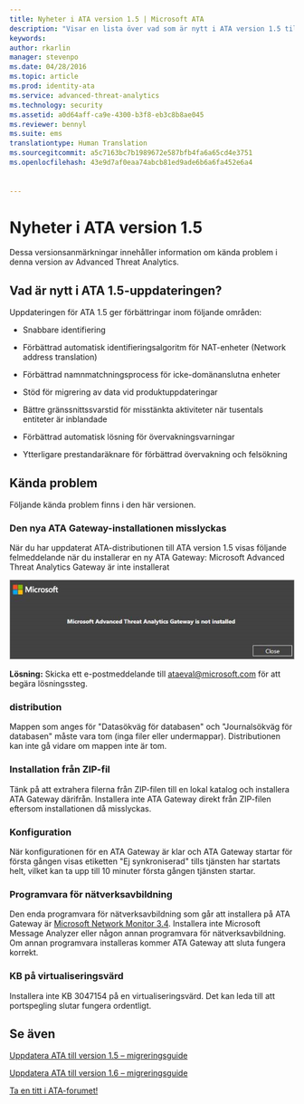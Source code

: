 ```yaml
---
title: Nyheter i ATA version 1.5 | Microsoft ATA
description: "Visar en lista över vad som är nytt i ATA version 1.5 tillsammans med kända problem"
keywords: 
author: rkarlin
manager: stevenpo
ms.date: 04/28/2016
ms.topic: article
ms.prod: identity-ata
ms.service: advanced-threat-analytics
ms.technology: security
ms.assetid: a0d64aff-ca9e-4300-b3f8-eb3c8b8ae045
ms.reviewer: bennyl
ms.suite: ems
translationtype: Human Translation
ms.sourcegitcommit: a5c7163bc7b1989672e587bfb4fa6a65cd4e3751
ms.openlocfilehash: 43e9d7af0eaa74abcb81ed9ade6b6a6fa452e6a4


---
```


# Nyheter i ATA version 1.5
Dessa versionsanmärkningar innehåller information om kända problem i denna version av Advanced Threat Analytics.

## Vad är nytt i ATA 1.5-uppdateringen?
Uppdateringen för ATA 1.5 ger förbättringar inom följande områden:

-   Snabbare identifiering

-   Förbättrad automatisk identifieringsalgoritm för NAT-enheter (Network address translation)

-   Förbättrad namnmatchningsprocess för icke-domänanslutna enheter

-   Stöd för migrering av data vid produktuppdateringar

-   Bättre gränssnittssvarstid för misstänkta aktiviteter när tusentals entiteter är inblandade

-   Förbättrad automatisk lösning för övervakningsvarningar

-   Ytterligare prestandaräknare för förbättrad övervakning och felsökning

## Kända problem
Följande kända problem finns i den här versionen.

### Den nya ATA Gateway-installationen misslyckas
När du har uppdaterat ATA-distributionen till ATA version 1.5 visas följande felmeddelande när du installerar en ny ATA Gateway: Microsoft Advanced Threat Analytics Gateway är inte installerat

![ATA GW-fel](media/ata-install-error.png)

<b>Lösning:</b> Skicka ett e-postmeddelande till <ataeval@microsoft.com> för att begära lösningssteg.
### distribution
Mappen som anges för "Datasökväg för databasen" och "Journalsökväg för databasen" måste vara tom (inga filer eller undermappar).
Distributionen kan inte gå vidare om mappen inte är tom.

### Installation från ZIP-fil
Tänk på att extrahera filerna från ZIP-filen till en lokal katalog och installera ATA Gateway därifrån. Installera inte ATA Gateway direkt från ZIP-filen eftersom installationen då misslyckas.

### Konfiguration
När konfigurationen för en ATA Gateway är klar och ATA Gateway startar för första gången visas etiketten "Ej synkroniserad" tills tjänsten har startats helt, vilket kan ta upp till 10 minuter första gången tjänsten startar.

### Programvara för nätverksavbildning
Den enda programvara för nätverksavbildning som går att installera på ATA Gateway är [Microsoft Network Monitor 3.4](http://www.microsoft.com/download/details.aspx?id=4865). Installera inte Microsoft Message Analyzer eller någon annan programvara för nätverksavbildning. Om annan programvara installeras kommer ATA Gateway att sluta fungera korrekt.

### KB på virtualiseringsvärd
Installera inte KB 3047154 på en virtualiseringsvärd. Det kan leda till att portspegling slutar fungera ordentligt.

## Se även

[Uppdatera ATA till version 1.5 – migreringsguide](ata-update-1.5-migration-guide.md)

[Uppdatera ATA till version 1.6 – migreringsguide](ata-update-1.6-migration-guide.md)

[Ta en titt i ATA-forumet!](https://social.technet.microsoft.com/Forums/security/home?forum=mata)



<!--HONumber=Jul16_HO3-->


